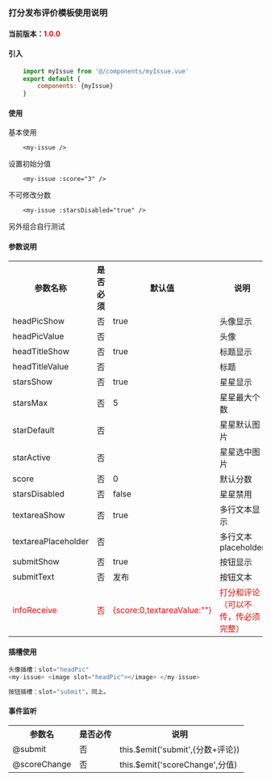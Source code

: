 ### 打分发布评价模板使用说明
#### 当前版本：<span style="color:red">1.0.0</span>

#### 引入
``` javascript
	import myIssue from '@/components/myIssue.vue'
	export default {
		components: {myIssue}
	}
```

#### 使用

基本使用
``` 
	<my-issue />
```

设置初始分值
```
	<my-issue :score="3" />
```

不可修改分数
```
	<my-issue :starsDisabled="true" />
```
另外组合自行测试

#### 参数说明

<table cellpadding="5"  style="font-size:16px;width:100%">
	<tr>
		<th>参数名称</th>
		<th>是否必须</th>
		<th>默认值</th>
		<th>说明</th>
	</tr>
	<tr>
		<td>headPicShow</td>
		<td>否</td>
		<td>true</td>
		<td>头像显示</td>
	</tr>
	<tr>
		<td>headPicValue</td>
		<td>否</td>
		<td></td>
		<td>头像</td>
	</tr>
	<tr>
		<td>headTitleShow</td>
		<td>否</td>
		<td>true</td>
		<td>标题显示</td>
	</tr>
	<tr>
		<td>headTitleValue</td>
		<td>否</td>
		<td></td>
		<td>标题</td>
	</tr>
	<tr>
		<td>starsShow</td>
		<td>否</td>
		<td>true</td>
		<td>星星显示</td>
	</tr>
	<tr>
		<td>starsMax</td>
		<td>否</td>
		<td>5</td>
		<td>星星最大个数</td>
	</tr>
	<tr>
		<td>starDefault</td>
		<td>否</td>
		<td></td>
		<td>星星默认图片</td>
	</tr>
	<tr>
		<td>starActive</td>
		<td>否</td>
		<td></td>
		<td>星星选中图片</td>
	</tr>
	<tr>
		<td>score</td>
		<td>否</td>
		<td>0</td>
		<td>默认分数</td>
	</tr>
	<tr>
		<td>starsDisabled</td>
		<td>否</td>
		<td>false</td>
		<td>星星禁用</td>
	</tr>
	<tr>
		<td>textareaShow</td>
		<td>否</td>
		<td>true</td>
		<td>多行文本显示</td>
	</tr>
	<tr>
		<td>textareaPlaceholder</td>
		<td>否</td>
		<td></td>
		<td>多行文本placeholder</td>
	</tr>
	<tr>
		<td>submitShow</td>
		<td>否</td>
		<td>true</td>
		<td>按钮显示</td>
	</tr>
	<tr>
		<td>submitText</td>
		<td>否</td>
		<td>发布</td>
		<td>按钮文本</td>
	</tr>
	<tr style="color:red">
		<td>infoReceive</td>
		<td>否</td>
		<td>{score:0,textareaValue:""}</td>
		<td>打分和评论（可以不传，传必须完整）</td>
	</tr>
</table>


#### 插槽使用
``` js 
头像插槽：slot="headPic"
<my-issue> <image slot="headPic"></image> </my-issue>

按钮插槽：slot="submit"，同上。

```

#### 事件监听
<table cellpadding="5"  style="font-size:16px;width:100%">
	<tr>
		<th>参数名</th>
		<th>是否必传</th>
		<th>说明</th>
	</tr>
	<tr>
		<td>@submit</td>
		<td>否</td>
		<td>this.$emit('submit',{分数+评论})</td>
	</tr>
	<tr>
		<td>@scoreChange</td>
		<td>否</td>
		<td>this.$emit('scoreChange',分值)</td>
	</tr>
</table>